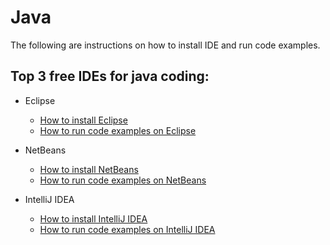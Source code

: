 # Java

The following are instructions on how to install IDE and run code examples.

## Top 3 free IDEs for java coding:

* Eclipse

    * [How to install Eclipse](http://www.cs.dartmouth.edu/~cs5/install/eclipse-osx/)
    * [How to run code examples on Eclipse](http://www.javaprogrammingforums.com/java-jdk-ide-tutorials/253-beginners-eclipse-tutorial-how-run-first-java-application-eclipse.html) 

* NetBeans

    * [How to install NetBeans](https://netbeans.org/community/releases/80/install.html#install_mac)
    * [How to run code examples on NetBeans](https://docs.oracle.com/javase/tutorial/information/examples.html)

* IntelliJ IDEA

    * [How to install IntelliJ IDEA](http://macappstore.org/intellij-idea/)
    * [How to run code examples on IntelliJ IDEA](https://www.jetbrains.com/idea/help/creating-and-running-your-first-java-application.html)
